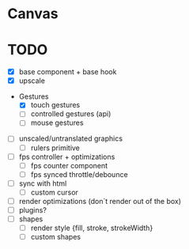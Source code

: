 # Canvas

# TODO

- [x] base component + base hook
- [x] upscale
- Gestures
  - [x] touch gestures
  - [ ] controlled gestures (api)
  - [ ] mouse gestures
- [ ] unscaled/untranslated graphics
  - [ ] rulers primitive
- [ ] fps controller + optimizations
  - [ ] fps counter component
  - [ ] fps synced throttle/debounce
- [ ] sync with html
  - [ ] custom cursor
- [ ] render optimizations (don`t render out of the box)
- [ ] plugins?
- [ ] shapes
  - [ ] render style {fill, stroke, strokeWidth}
  - [ ] custom shapes
